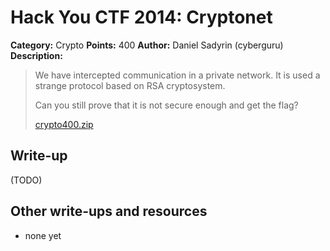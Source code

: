 # Hack You CTF 2014: Cryptonet

**Category:** Crypto
**Points:** 400
**Author:** Daniel Sadyrin (cyberguru)
**Description:**

> We have intercepted communication in a private network. It is used a strange protocol based on RSA cryptosystem.
>
> Can you still prove that it is not secure enough and get the flag?
>
> [crypto400.zip](crypto400.zip)

## Write-up

(TODO)

## Other write-ups and resources

* none yet
